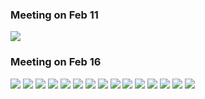 ### Meeting on Feb 11
<img src="2.11.png">

### Meeting on Feb 16
<img src="2.16.png">

<img src="2.18.png">

<img src="2.23.png">

<img src="2.25.png">

<img src="3.5.png">

<img src="3.11.png">

<img src="3.16.png">

<img src="3.18.png">

<img src="3.23.png">

<img src="3.25.png">

<img src="4.2.png">

<img src="4.12.png">

<img src="4.15.png">

<img src="4.20.png">

<img src="4.27.png">
